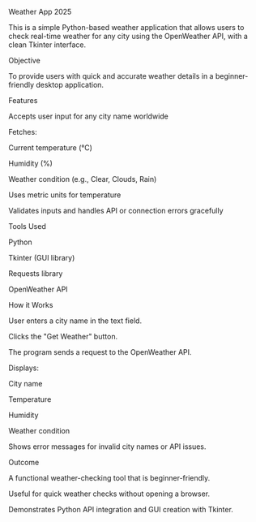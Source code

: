 Weather App 2025

This is a simple Python-based weather application that allows users to check real-time weather for any city using the OpenWeather API, with a clean Tkinter interface.

Objective

To provide users with quick and accurate weather details in a beginner-friendly desktop application.

Features

Accepts user input for any city name worldwide

Fetches:

Current temperature (°C)

Humidity (%)

Weather condition (e.g., Clear, Clouds, Rain)

Uses metric units for temperature

Validates inputs and handles API or connection errors gracefully

Tools Used

Python

Tkinter (GUI library)

Requests library

OpenWeather API

How it Works

User enters a city name in the text field.

Clicks the "Get Weather" button.

The program sends a request to the OpenWeather API.

Displays:

City name

Temperature

Humidity

Weather condition

Shows error messages for invalid city names or API issues.

Outcome

A functional weather-checking tool that is beginner-friendly.

Useful for quick weather checks without opening a browser.

Demonstrates Python API integration and GUI creation with Tkinter.
